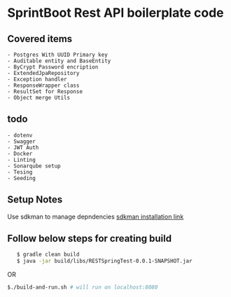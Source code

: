 

# SprintBoot Rest API boilerplate code

## Covered items

    - Postgres With UUID Primary key
    - Auditable entity and BaseEntity
    - ByCrypt Password encription
    - ExtendedJpaRepository
    - Exception handler
    - ResponseWrapper class
    - ResultSet for Response
    - Object merge Utils

## todo
    - dotenv
    - Swagger
    - JWT Auth
    - Docker
    - Linting
    - Sonarqube setup
    - Tesing 
    - Seeding
    
## Setup Notes

Use sdkman to manage depndencies [sdkman installation link](https://sdkman.io/install)

## Follow below steps for creating build

```bash
   $ gradle clean build
   $ java -jar build/libs/RESTSpringTest-0.0.1-SNAPSHOT.jar
```

OR

```bash
$./build-and-run.sh # will run on localhost:8080

```